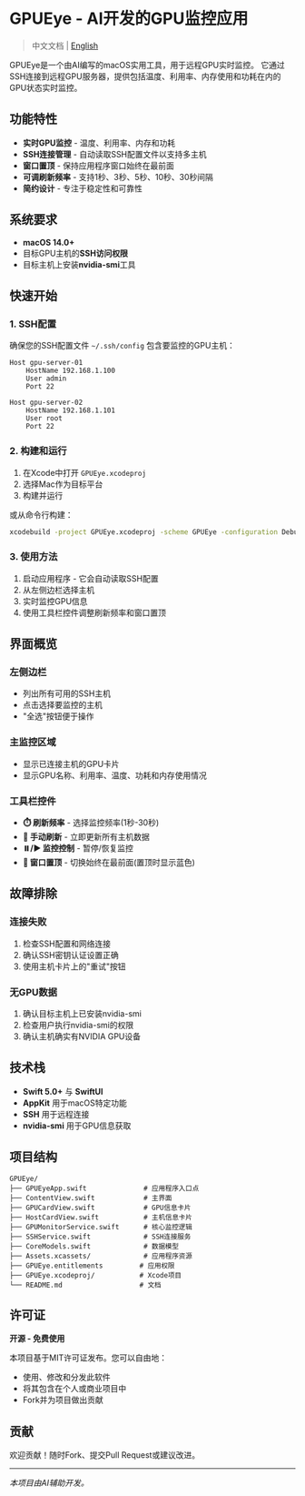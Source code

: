 # GPUEye - AI开发的GPU监控应用

> 中文文档 | [English](README.md)

GPUEye是一个由AI编写的macOS实用工具，用于远程GPU实时监控。
它通过SSH连接到远程GPU服务器，提供包括温度、利用率、内存使用和功耗在内的GPU状态实时监控。

## 功能特性

- **实时GPU监控** - 温度、利用率、内存和功耗
- **SSH连接管理** - 自动读取SSH配置文件以支持多主机
- **窗口置顶** - 保持应用程序窗口始终在最前面
- **可调刷新频率** - 支持1秒、3秒、5秒、10秒、30秒间隔
- **简约设计** - 专注于稳定性和可靠性

## 系统要求

- **macOS 14.0+**
- 目标GPU主机的**SSH访问权限**
- 目标主机上安装**nvidia-smi**工具

## 快速开始

### 1. SSH配置

确保您的SSH配置文件 `~/.ssh/config` 包含要监控的GPU主机：

```ssh
Host gpu-server-01
    HostName 192.168.1.100
    User admin
    Port 22

Host gpu-server-02
    HostName 192.168.1.101
    User root
    Port 22
```

### 2. 构建和运行

1. 在Xcode中打开 `GPUEye.xcodeproj`
2. 选择Mac作为目标平台
3. 构建并运行

或从命令行构建：
```bash
xcodebuild -project GPUEye.xcodeproj -scheme GPUEye -configuration Debug build
```

### 3. 使用方法

1. 启动应用程序 - 它会自动读取SSH配置
2. 从左侧边栏选择主机
3. 实时监控GPU信息
4. 使用工具栏控件调整刷新频率和窗口置顶

## 界面概览

### 左侧边栏
- 列出所有可用的SSH主机
- 点击选择要监控的主机
- "全选"按钮便于操作

### 主监控区域
- 显示已连接主机的GPU卡片
- 显示GPU名称、利用率、温度、功耗和内存使用情况

### 工具栏控件
- **⏱️ 刷新频率** - 选择监控频率(1秒-30秒)
- **🔄 手动刷新** - 立即更新所有主机数据
- **⏸️/▶️ 监控控制** - 暂停/恢复监控
- **📌 窗口置顶** - 切换始终在最前面(置顶时显示蓝色)

## 故障排除

### 连接失败
1. 检查SSH配置和网络连接
2. 确认SSH密钥认证设置正确
3. 使用主机卡片上的"重试"按钮

### 无GPU数据
1. 确认目标主机上已安装nvidia-smi
2. 检查用户执行nvidia-smi的权限
3. 确认主机确实有NVIDIA GPU设备

## 技术栈

- **Swift 5.0+** 与 **SwiftUI**
- **AppKit** 用于macOS特定功能
- **SSH** 用于远程连接
- **nvidia-smi** 用于GPU信息获取

## 项目结构

```
GPUEye/
├── GPUEyeApp.swift              # 应用程序入口点
├── ContentView.swift            # 主界面
├── GPUCardView.swift            # GPU信息卡片
├── HostCardView.swift           # 主机信息卡片
├── GPUMonitorService.swift      # 核心监控逻辑
├── SSHService.swift             # SSH连接服务
├── CoreModels.swift             # 数据模型
├── Assets.xcassets/             # 应用程序资源
├── GPUEye.entitlements         # 应用权限
├── GPUEye.xcodeproj/           # Xcode项目
└── README.md                   # 文档
```

## 许可证

**开源 - 免费使用**

本项目基于MIT许可证发布。您可以自由地：
- 使用、修改和分发此软件
- 将其包含在个人或商业项目中
- Fork并为项目做出贡献

## 贡献

欢迎贡献！随时Fork、提交Pull Request或建议改进。

---

*本项目由AI辅助开发。*